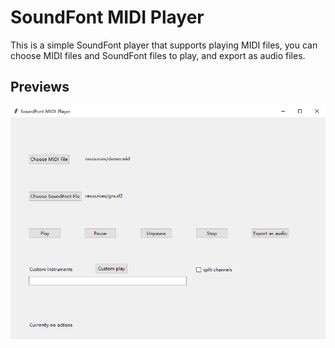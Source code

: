 # SoundFont MIDI Player
This is a simple SoundFont player that supports playing MIDI files, you can choose MIDI files and SoundFont files to play, and export as audio files.

## Previews

![image](previews/1.jpg)

